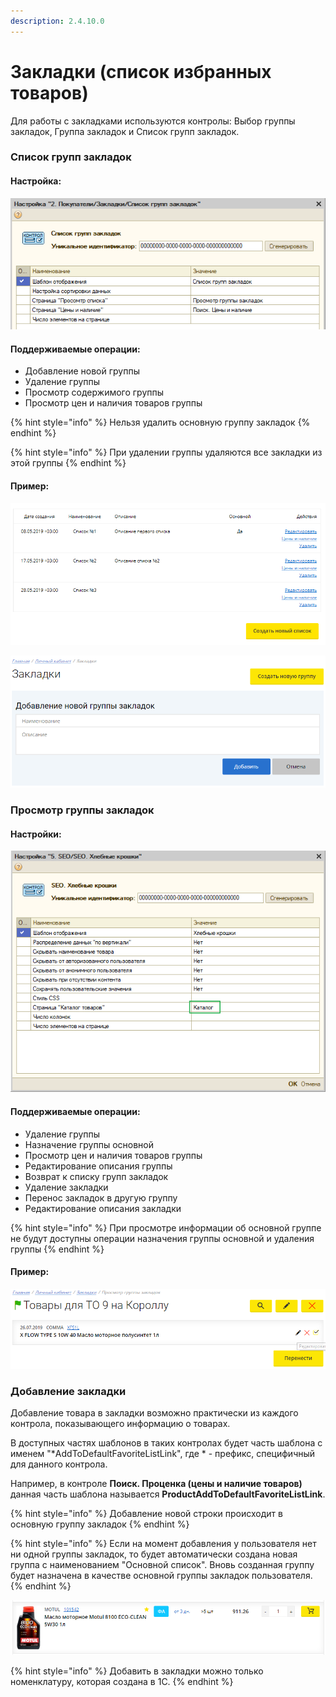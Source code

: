 ```yaml
---
description: 2.4.10.0
---
```


# Закладки \(список избранных товаров\)

Для работы с закладками используются контролы: Выбор группы закладок, Группа закладок и Список групп закладок.

### Список групп закладок

#### Настройка:

![&#x41D;&#x430;&#x441;&#x442;&#x440;&#x43E;&#x439;&#x43A;&#x430; &#x43A;&#x43E;&#x43D;&#x442;&#x440;&#x43E;&#x43B;&#x430; &quot;&#x421;&#x43F;&#x438;&#x441;&#x43E;&#x43A; &#x433;&#x440;&#x443;&#x43F;&#x43F; &#x437;&#x430;&#x43A;&#x43B;&#x430;&#x434;&#x43E;&#x43A;&quot;](../../.gitbook/assets/image%20%28371%29.png)



#### Поддерживаемые операции:

* Добавление новой группы
* Удаление группы
* Просмотр содержимого группы
* Просмотр цен и наличия товаров группы

{% hint style="info" %}
Нельзя удалить основную группу закладок
{% endhint %}

{% hint style="info" %}
При удалении группы удаляются все закладки из этой группы
{% endhint %}

#### Пример:

![&#x421;&#x43F;&#x438;&#x441;&#x43E;&#x43A; &#x433;&#x440;&#x443;&#x43F;&#x43F; &#x437;&#x430;&#x43A;&#x43B;&#x430;&#x434;&#x43E;&#x43A;](../../.gitbook/assets/image%20%28532%29.png)

![](../../.gitbook/assets/image%20%28198%29.png)

### Просмотр группы закладок

#### Настройки:

![&#x41D;&#x430;&#x441;&#x442;&#x440;&#x43E;&#x439;&#x43A;&#x438; &#x43A;&#x43E;&#x43D;&#x442;&#x440;&#x43E;&#x43B;&#x430; &quot;&#x413;&#x440;&#x443;&#x43F;&#x43F;&#x430; &#x437;&#x430;&#x43A;&#x43B;&#x430;&#x434;&#x43E;&#x43A;&quot;](../../.gitbook/assets/image%20%2842%29.png)

#### Поддерживаемые операции:

* Удаление группы
* Назначение группы основной
* Просмотр цен и наличия товаров группы
* Редактирование описания группы
* Возврат к списку групп закладок
* Удаление закладки
* Перенос закладок в другую группу
* Редактирование описания закладки

{% hint style="info" %}
При просмотре информации об основной группе не будут доступны операции назначения группы основной и удаления группы
{% endhint %}

#### Пример:

![](../../.gitbook/assets/image%20%28139%29.png)

### Добавление закладки

Добавление товара в закладки возможно практически из каждого контрола, показывающего информацию о товарах.

В доступных частях шаблонов в таких контролах будет часть шаблона с именем "\*AddToDefaultFavoriteListLink", где \* - префикс, специфичный для данного контрола.

Например, в контроле **Поиск. Проценка \(цены и наличие товаров\)** данная часть шаблона называется **ProductAddToDefaultFavoriteListLink**.

{% hint style="info" %}
Добавление новой строки происходит в основную группу закладок
{% endhint %}

{% hint style="info" %}
Если на момент добавления у пользователя нет ни одной группы закладок, то будет автоматически создана новая группа с наименованием "Основной список". Вновь созданная группу будет назначена в качестве основной группы закладок пользователя.
{% endhint %}

![](../../.gitbook/assets/image%20%28404%29.png)

{% hint style="info" %}
Добавить в закладки можно только номенклатуру, которая создана в 1С.
{% endhint %}

